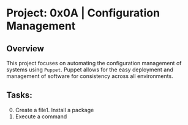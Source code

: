 # Project: 0x0A | Configuration Management

## Overview
This project focuses on automating the configuration management of systems using `Puppet`. Puppet allows for the easy deployment and management of software for consistency across all environments.

## Tasks:

0. Create a file1. Install a package
2. Execute a command
